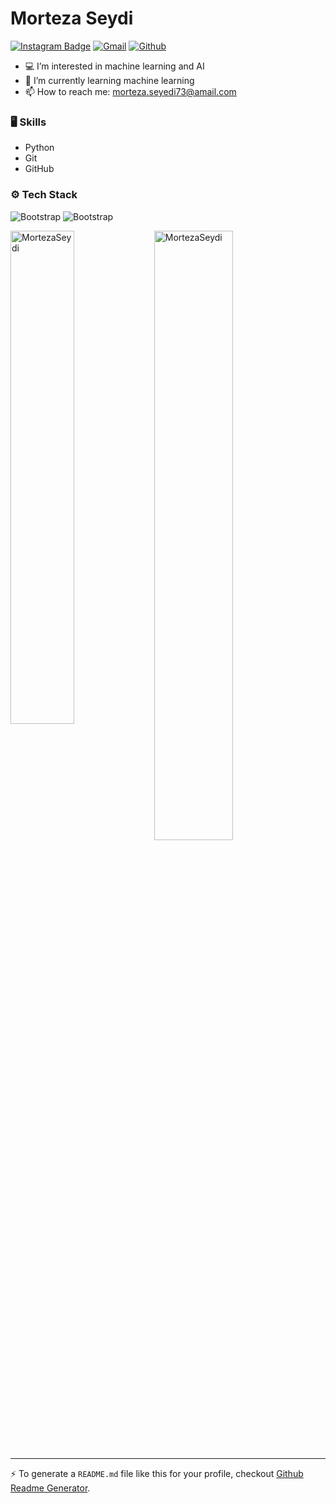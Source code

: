 # Morteza Seydi


[![Instagram Badge](https://img.shields.io/badge/-Instagram-purple?logo=instagram&logoColor=white&link=https://instagram.com/ali.hejazzii/)](https://www.instagram.com/morteza._.94/)
[![Gmail](https://img.shields.io/badge/-Gmail-c14438?style=flat&logo=Gmail&logoColor=white)](mailto:morteza.seyedi73@gmail.com)
[![Github](https://img.shields.io/github/followers/MortezaSeydi?label=Follow&style=social)](https://github.com/MortezaSeydi)

- 💻 I’m interested in machine learning and AI
- 🌱 I’m currently learning machine learning
- 📫 How to reach me: morteza.seyedi73@amail.com


### 🖥 Skills

- Python
- Git
- GitHub

### ⚙️ Tech Stack

![Bootstrap](https://img.shields.io/badge/-Python-05122A?style=flat-square&logo=Python&color=353535) ![Bootstrap](https://img.shields.io/badge/-Visual%20Studio%20Code-05122A?style=flat-square&logo=Visual-Studio-Code&color=353535)

<div>
  <img width="45%" align="left" src="https://github-readme-stats.vercel.app/api/top-langs?username=MortezaSeydi&show_icons=true&locale=en&layout=compact" alt="MortezaSeydi" />
  <img width="50%"  src="https://github-readme-streak-stats.herokuapp.com/?user=MortezaSeydi&" alt="MortezaSeydi" />
</div>


---
:zap: To generate a `README.md` file like this for your profile, checkout [Github Readme Generator](https://hejazizo-github-profile-readme-srcstreamlit-app-i6skm7.streamlit.app/).
